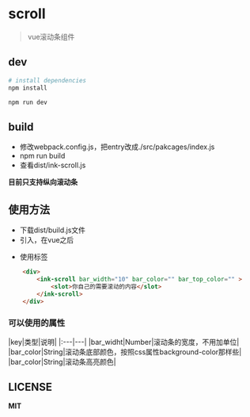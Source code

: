 # scroll

> vue滚动条组件

## dev

``` bash
# install dependencies
npm install

npm run dev

```

## build

- 修改webpack.config.js，把entry改成./src/pakcages/index.js
- npm run build
- 查看dist/ink-scroll.js 



**目前只支持纵向滚动条**


## 使用方法

- 下载dist/build.js文件
- 引入，在vue之后
    > <script type="text/javascript" src="build.js"></script>
- 使用标签
``` html
    <div>
        <ink-scroll bar_width="10" bar_color="" bar_top_color="" >
            <slot>你自己的需要滚动的内容</slot>
        </ink-scroll>
    </div>
```

### 可以使用的属性

|key|类型|说明|
|:---|---|
|bar_widht|Number|滚动条的宽度，不用加单位|
|bar_color|String|滚动条底部颜色，按照css属性background-color那样些|
|bar_color|String|滚动条高亮颜色|

## LICENSE

**MIT**